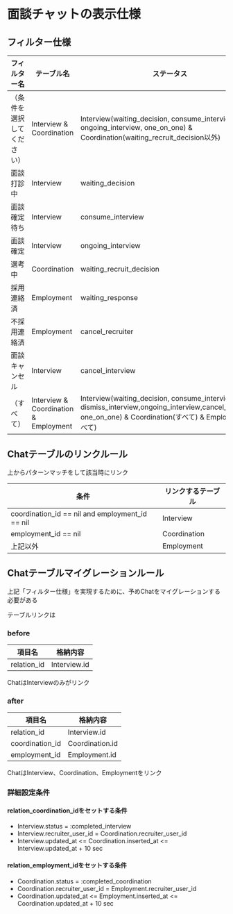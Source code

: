 # 面談チャットの表示仕様


## フィルター仕様

|フィルター名|テーブル名|ステータス|
|--------------|--------|--------- |
|（条件を選択してください）|Interview & Coordination|Interview(waiting_decision, consume_interview, ongoing_interview, one_on_one) & Coordination(waiting_recruit_decision以外)|
|面談打診中|Interview|waiting_decision|
|面談確定待ち|Interview|consume_interview|
|面談確定|Interview|ongoing_interview|
|選考中|Coordination|waiting_recruit_decision|
|採用連絡済|Employment|waiting_response|
|不採用連絡済|Employment|cancel_recruiter|
|面談キャンセル|Interview|cancel_interview|
| （すべて）|Interview & Coordination & Employment|Interview(waiting_decision, consume_interview, dismiss_interview,ongoing_interview,cancel_interview, one_on_one) & Coordination(すべて) & Employment(すべて)|


## Chatテーブルのリンクルール

上からパターンマッチをして該当時にリンク

|条件|リンクするテーブル|
|----|------------------|
|coordination_id == nil and employment_id == nil|Interview|
|employment_id == nil|Coordination|
|上記以外|Employment|


## Chatテーブルマイグレーションルール
上記「フィルター仕様」を実現するために、予めChatをマイグレーションする必要がある


テーブルリンクは
### before

|項目名|格納内容|
|-------|--------|
|relation_id|Interview.id|


ChatはInterviewのみがリンク

### after

|項目名|格納内容|
|-------|--------|
|relation_id|Interview.id|
|coordination_id|Coordination.id|
|employment_id|Employment.id|

ChatはInterview、Coordination、Employmentをリンク


### 詳細設定条件

#### relation_coordination_idをセットする条件

* Interview.status = :completed_interview
* Interview.recruiter_user_id = Coordination.recruiter_user_id
* Interview.updated_at <= Coordination.inserted_at <= Interview.updated_at + 10 sec

#### relation_employment_idをセットする条件

* Coordination.status = :completed_coordination
* Coordination.recruiter_user_id = Employment.recruiter_user_id
* Coordination.updated_at <= Employment.inserted_at <= Coordination.updated_at + 10 sec

